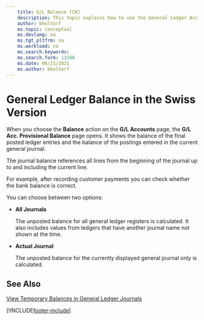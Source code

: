 ```yaml
---
    title: G/L Balance [CH]
    description: This topic explains how to use the General Ledger Acc. Provisional Balance page to view posted ledger entries.
    author: bholtorf
    ms.topic: conceptual
    ms.devlang: na
    ms.tgt_pltfrm: na
    ms.workload: na
    ms.search.keywords:
    ms.search.form: 11500
    ms.date: 06/21/2021
    ms.author: bholtorf
---
```

# General Ledger Balance in the Swiss Version

When you choose the **Balance** action on the **G/L Accounts** page, the **G/L Acc. Provisional Balance** page opens. It shows the balance of the final posted ledger entries and the balance of the postings entered in the current general journal.  

The journal balance references all lines from the beginning of the journal up to and including the current line.

For example, after recording customer payments you can check whether the bank balance is correct.

You can choose between two options:

* **All Journals**

    The unposted balance for all general ledger registers is calculated. It also includes values from ledgers that have another journal name not shown at the time.

* **Actual Journal**

    The unposted balance for the currently displayed general journal only is calculated.

## See Also

[View Temporary Balances in General Ledger Journals](how-to-view-temporary-balances-in-general-ledger-journals.md)  


[!INCLUDE[footer-include](../../includes/footer-banner.md)]